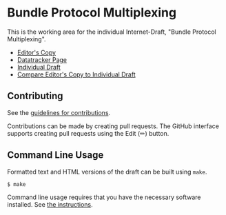 # Bundle Protocol Multiplexing

This is the working area for the individual Internet-Draft, "Bundle Protocol Multiplexing".

* [Editor's Copy](https://ekline.github.io/draft-dtn-multiplex/#go.draft-ek-dtn-multiplex.html)
* [Datatracker Page](https://datatracker.ietf.org/doc/draft-ek-dtn-multiplex)
* [Individual Draft](https://datatracker.ietf.org/doc/html/draft-ek-dtn-multiplex)
* [Compare Editor's Copy to Individual Draft](https://ekline.github.io/draft-dtn-multiplex/#go.draft-ek-dtn-multiplex.diff)


## Contributing

See the
[guidelines for contributions](https://github.com/ekline/draft-dtn-multiplex/blob/main/CONTRIBUTING.md).

Contributions can be made by creating pull requests.
The GitHub interface supports creating pull requests using the Edit (✏) button.


## Command Line Usage

Formatted text and HTML versions of the draft can be built using `make`.

```sh
$ make
```

Command line usage requires that you have the necessary software installed.  See
[the instructions](https://github.com/martinthomson/i-d-template/blob/main/doc/SETUP.md).

